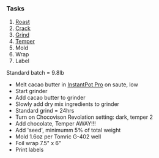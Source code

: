 ### Tasks
1. [Roast](/resources/1)
2. [Crack](/resources/2)
3. [Grind](/resources/5)
4. [Temper](/resources/6)
5. Mold
6. Wrap
7. Label

Standard batch = 9.8lb
- Melt cacao butter in [InstantPot Pro](/resources/4) on saute, low
- Start grinder
- Add cacao butter to grinder 
- Slowly add dry mix ingredients to grinder
- Standard grind = 24hrs
- Turn on Chocovison Revolation setting: dark, temper 2
- Add chocolate, Temper AWAY!!!
- Add 'seed', minimumm 5% of total weight
- Mold 1.6oz per Tomric G-402 well
- Foil wrap 7.5" x 6" 
- Print labels
